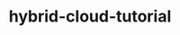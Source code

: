 ---
layout: default
title: hybrid-cloud-tutorial
name: hybrid-cloud-tutorial
fullname: ibm-cds-labs/hybrid-cloud-tutorial
description: Unlock your data for use in the cloud. Bluemix Secure Gateway service lets you move data from a local on-premises source out to the cloud in a secure manner. This is a multi-part tutorial which shows you how to set up a gateway and then build an app that uses the connection.
watchers: 2
stars: 2
forks: 0
languages: 

tech: 
  - Bluemix
  - CouchDB
  - Secure Gateway

level: Intermediate
giturl: https://github.com/ibm-cds-labs/hybrid-cloud-tutorial/blob/master/tutorial/tutorial.md
---